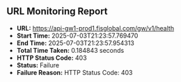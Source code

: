 ## URL Monitoring Report

- **URL:** https://api-gw1-prod1.fisglobal.com/gw/v1/health
- **Start Time:** 2025-07-03T21:23:57.769470
- **End Time:** 2025-07-03T21:23:57.954313
- **Total Time Taken:** 0.184843 seconds
- **HTTP Status Code:** 403
- **Status:** Failure
- **Failure Reason:** HTTP Status Code: 403
